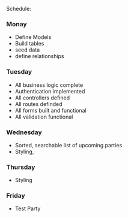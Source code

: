 Schedule:
### Monay
* Define Models
* Build tables
* seed data
* define relationships

### Tuesday
* All business logic complete
* Authentication implemented
* All controllers defined
* All routes definded
* All forms built and functional
* All validation functional

### Wednesday
* Sorted, searchable list of upcoming parties
* Styling,

### Thursday
* Styling

### Friday
* Test Party